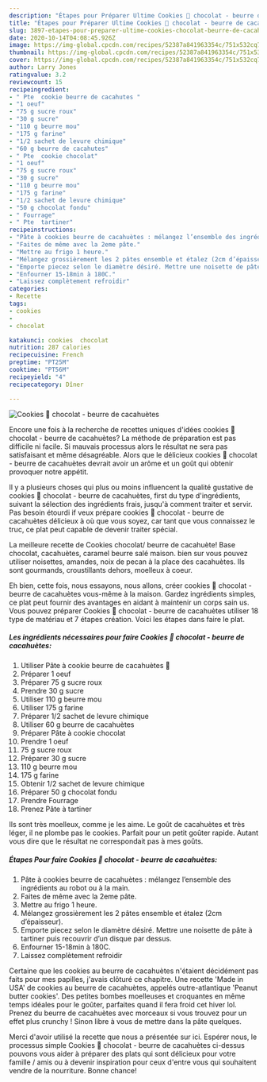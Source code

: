 ```yaml
---
description: "Étapes pour Préparer Ultime Cookies 🍪 chocolat - beurre de cacahuètes"
title: "Étapes pour Préparer Ultime Cookies 🍪 chocolat - beurre de cacahuètes"
slug: 3897-etapes-pour-preparer-ultime-cookies-chocolat-beurre-de-cacahuetes
date: 2020-10-14T04:08:45.926Z
image: https://img-global.cpcdn.com/recipes/52387a841963354c/751x532cq70/cookies-🍪-chocolat-beurre-de-cacahuetes-photo-principale-de-la-recette.jpg
thumbnail: https://img-global.cpcdn.com/recipes/52387a841963354c/751x532cq70/cookies-🍪-chocolat-beurre-de-cacahuetes-photo-principale-de-la-recette.jpg
cover: https://img-global.cpcdn.com/recipes/52387a841963354c/751x532cq70/cookies-🍪-chocolat-beurre-de-cacahuetes-photo-principale-de-la-recette.jpg
author: Larry Jones
ratingvalue: 3.2
reviewcount: 15
recipeingredient:
- " Pte  cookie beurre de cacahutes "
- "1 oeuf"
- "75 g sucre roux"
- "30 g sucre"
- "110 g beurre mou"
- "175 g farine"
- "1/2 sachet de levure chimique"
- "60 g beurre de cacahutes"
- " Pte  cookie chocolat"
- "1 oeuf"
- "75 g sucre roux"
- "30 g sucre"
- "110 g beurre mou"
- "175 g farine"
- "1/2 sachet de levure chimique"
- "50 g chocolat fondu"
- " Fourrage"
- " Pte  tartiner"
recipeinstructions:
- "Pâte à cookies beurre de cacahuètes : mélangez l’ensemble des ingrédients au robot ou à la main."
- "Faites de même avec la 2eme pâte."
- "Mettre au frigo 1 heure."
- "Mélangez grossièrement les 2 pâtes ensemble et étalez (2cm d’épaisseur)."
- "Emporte piecez selon le diamètre désiré. Mettre une noisette de pâte à tartiner puis recouvrir d’un disque par dessus."
- "Enfourner 15-18min à 180C."
- "Laissez complètement refroidir"
categories:
- Recette
tags:
- cookies
- 
- chocolat

katakunci: cookies  chocolat 
nutrition: 287 calories
recipecuisine: French
preptime: "PT25M"
cooktime: "PT56M"
recipeyield: "4"
recipecategory: Dîner

---
```



![Cookies 🍪 chocolat - beurre de cacahuètes](https://img-global.cpcdn.com/recipes/52387a841963354c/751x532cq70/cookies-🍪-chocolat-beurre-de-cacahuetes-photo-principale-de-la-recette.jpg)

Encore une fois à la recherche de recettes uniques d'idées cookies 🍪 chocolat - beurre de cacahuètes? La méthode de préparation est pas difficile ni facile. Si mauvais processus alors le résultat ne sera pas satisfaisant et même désagréable. Alors que le délicieux cookies 🍪 chocolat - beurre de cacahuètes devrait avoir un arôme et un goût qui obtenir provoquer notre appétit.

Il y a plusieurs choses qui plus ou moins influencent la qualité gustative de cookies 🍪 chocolat - beurre de cacahuètes, first du type d'ingrédients, suivant la sélection des ingrédients frais, jusqu'à comment traiter et servir. Pas besoin étourdi if veux prépare cookies 🍪 chocolat - beurre de cacahuètes délicieux à où que vous soyez, car tant que vous connaissez le truc, ce plat peut capable de devenir traiter spécial.

La meilleure recette de Cookies chocolat/ beurre de cacahuète! Base chocolat, cacahuètes, caramel beurre salé maison. bien sur vous pouvez utiliser noisettes, amandes, noix de pecan à la place des cacahuètes. Ils sont gourmands, croustillants dehors, moelleux à coeur.


Eh bien, cette fois, nous essayons, nous allons, créer cookies 🍪 chocolat - beurre de cacahuètes vous-même à la maison. Gardez ingrédients simples, ce plat peut fournir des avantages en aidant à maintenir un corps sain us. Vous pouvez préparer Cookies 🍪 chocolat - beurre de cacahuètes utiliser 18 type de matériau et 7 étapes création. Voici les étapes dans faire le plat.

<!--inarticleads1-->

##### Les ingrédients nécessaires pour faire Cookies 🍪 chocolat - beurre de cacahuètes:

1. Utiliser  Pâte à cookie beurre de cacahuètes 🥜
1. Préparer 1 oeuf
1. Préparer 75 g sucre roux
1. Prendre 30 g sucre
1. Utiliser 110 g beurre mou
1. Utiliser 175 g farine
1. Préparer 1/2 sachet de levure chimique
1. Utiliser 60 g beurre de cacahuètes
1. Préparer  Pâte à cookie chocolat
1. Prendre 1 oeuf
1.  75 g sucre roux
1. Préparer 30 g sucre
1.  110 g beurre mou
1.  175 g farine
1. Obtenir 1/2 sachet de levure chimique
1. Préparer 50 g chocolat fondu
1. Prendre  Fourrage
1. Prenez  Pâte à tartiner


Ils sont très moelleux, comme je les aime. Le goût de cacahuètes et très léger, il ne plombe pas le cookies. Parfait pour un petit goûter rapide. Autant vous dire que le résultat ne correspondait pas à mes goûts. 

<!--inarticleads2-->

##### Étapes Pour faire Cookies 🍪 chocolat - beurre de cacahuètes:

1. Pâte à cookies beurre de cacahuètes : mélangez l’ensemble des ingrédients au robot ou à la main.
1. Faites de même avec la 2eme pâte.
1. Mettre au frigo 1 heure.
1. Mélangez grossièrement les 2 pâtes ensemble et étalez (2cm d’épaisseur).
1. Emporte piecez selon le diamètre désiré. Mettre une noisette de pâte à tartiner puis recouvrir d’un disque par dessus.
1. Enfourner 15-18min à 180C.
1. Laissez complètement refroidir


Certaine que les cookies au beurre de cacahuètes n&#39;étaient décidément pas faits pour mes papilles, j&#39;avais clôturé ce chapitre. Une recette &#39;Made in USA&#39; de cookies au beurre de cacahuètes, appelés outre-atlantique &#39;Peanut butter cookies&#39;. Des petites bombes moelleuses et croquantes en même temps idéales pour le goûter, parfaites quand il fera froid cet hiver lol. Prenez du beurre de cacahuètes avec morceaux si vous trouvez pour un effet plus crunchy ! Sinon libre à vous de mettre dans la pâte quelques. 


Merci d'avoir utilisé la recette que nous a présentée sur ici. Espérer nous, le processus simple Cookies 🍪 chocolat - beurre de cacahuètes ci-dessus pouvons vous aider à préparer des plats qui sont délicieux pour votre famille / amis ou à devenir inspiration pour ceux d'entre vous qui souhaitent vendre de la nourriture. Bonne chance!
